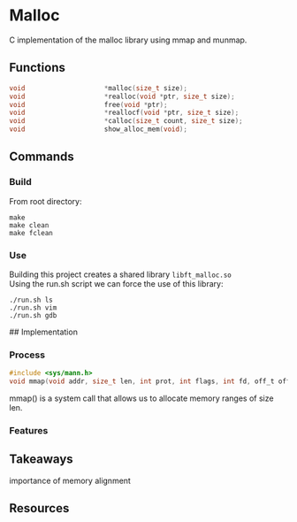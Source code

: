 # Malloc
C implementation of the malloc library using mmap and munmap.  

## Functions
```c
void					*malloc(size_t size);
void					*realloc(void *ptr, size_t size);
void					free(void *ptr);
void					*reallocf(void *ptr, size_t size);
void					*calloc(size_t count, size_t size);
void					show_alloc_mem(void);
```

## Commands
### Build
From root directory:
```
make
make clean
make fclean
```
### Use
Building this project creates a shared library ```libft_malloc.so```  
Using the run.sh script we can force the use of this library:  

    ./run.sh ls
    ./run.sh vim
    ./run.sh gdb

## Implementation
### Process

```c
#include <sys/mann.h>
void mmap(void addr, size_t len, int prot, int flags, int fd, off_t offset);
```

mmap() is a system call that allows us to allocate memory ranges of size len.


### Features

## Takeaways
importance of memory alignment

## Resources
